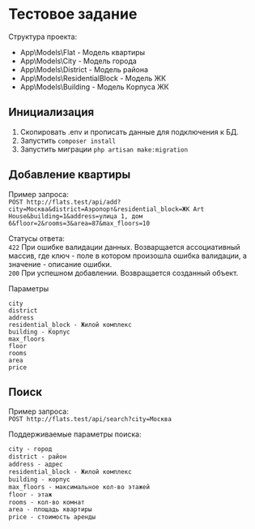 # Тестовое задание

Структура проекта:
- App\Models\Flat - Модель квартиры
- App\Models\City - Модель города
- App\Models\District - Модель района
- App\Models\ResidentialBlock - Модель ЖК
- App\Models\Building - Модель Корпуса ЖК


## Инициализация
1. Скопировать .env и прописать данные для подключения к БД.
2. Запустить ```composer install```
3. Запустить миграции ```php artisan make:migration```

## Добавление квартиры
Пример запроса:  
```POST http://flats.test/api/add?city=Москва&district=Аэропорт&residential_block=ЖК Art House&building=1&address=улица 1, дом 6&floor=2&rooms=3&area=87&max_floors=10``` 

Статусы ответа:  
```422``` При ошибке валидации данных. Возварщается ассоциативный массив, где ключ - поле в котором произошла ошибка валидации, а значение - описание ошибки.  
```200``` При успешном добавлении. Возвращается созданный объект.

Параметры
```
city
district
address
residential_block - Жилой комплекс
building - Корпус
max_floors
floor
rooms
area
price
```

## Поиск
Пример запроса:  
```POST http://flats.test/api/search?city=Москва```

Поддерживаемые параметры поиска:
```page - страница поиска
city - город
district - район
address - адрес
residential_block - Жилой комплекс 
building - корпус
max_floors - максимальное кол-во этажей
floor - этаж
rooms - кол-во комнат
area - площадь квартиры
price - стоимость аренды
```
